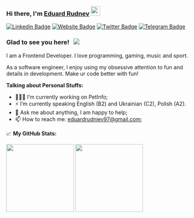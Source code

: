 ### Hi there, I'm <a href="https://eduard-rudnev.herokuapp.com/" target="_blank">Eduard Rudnev</a> <img src="https://media.giphy.com/media/hvRJCLFzcasrR4ia7z/giphy.gif" width="25px">

[![Linkedin Badge](https://img.shields.io/badge/-LinkedIn-0e76a8?style=flat-square&logo=Linkedin&logoColor=white)](https://www.linkedin.com/in/eduardrudnev/)
[![Website Badge](https://img.shields.io/badge/Website-3b5998?style=flat-square&logo=google-chrome&logoColor=white)](https://eduard-rudnev.herokuapp.com/)
[![Twitter Badge](https://img.shields.io/badge/-Twitter-00acee?style=flat-square&logo=Twitter&logoColor=white)](https://twitter.com/Buchhara)
[![Telegram Badge](https://img.shields.io/badge/-Telegram-0088cc?style=flat-square&logo=Telegram&logoColor=white)](https://t.me/eduardrudnev)

### Glad to see you here! &nbsp; ![](https://visitor-badge.glitch.me/badge?page_id=EddyRock.EddyRock)

I am a Frontend Developer. I love programming, gaming, music and sport.

As a software engineer, I enjoy using my obsessive attention to fun and details in development. Make ur code better with fun!

**Talking about Personal Stuffs:**

- 👨🏻‍💻 I’m currently working on PetInfo;
- ⚡ I’m currently speaking English (B2) and Ukrainian (C2), Polish (A2).
- 💬 Ask me about anything, I am happy to help;
- 📫 How to reach me: eduardrudniev97@gmail.com;

📈 **My GitHub Stats:**

<p>
  <img height="180em" src="https://github-readme-stats.vercel.app/api?username=EddyRock&show_icons=true&hide_border=true&&count_private=true&include_all_commits=true" />
  <img height="180em" src="https://github-readme-stats.vercel.app/api/top-langs/?username=EddyRock&exclude_repo=KNN-Image-Classification&show_icons=true&hide_border=true&layout=compact&langs_count=8"/>
</p>
